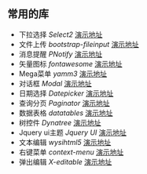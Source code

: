 
常用的库
---
* 下拉选择   *Select2*  [演示地址](https://select2.github.io/)
* 文件上传  *bootstrap-fileinput*  [演示地址](https://github.com/kartik-v/bootstrap-fileinput/)
* 消息提醒  *PNotify*  [演示地址](http://sciactive.com/pnotify/)
* 矢量图标  *fontawesome*  [演示地址](http://fontawesome.io/icons/)
* Mega菜单 *yamm3* [演示地址](http://geedmo.github.io/yamm3/)
* 对话框   *Modal*   [演示地址](http://jschr.github.io/bootstrap-modal/)
* 日期选择 *Datepicker* [演示地址](http://www.eyecon.ro/bootstrap-datepicker/)
* 查询分页 *Paginator*  [演示地址](https://github.com/lyonlai/bootstrap-paginator)
* 数据表格 *datatables* [演示地址](http://www.datatables.net/)
* 树控件  *Dynatree*   [演示地址](http://wwwendt.de/tech/dynatree/doc/dynatree-doc.html)
* Jquery ui主题 *Jquery UI*  [演示地址](http://jquery-ui-bootstrap.github.io/jquery-ui-bootstrap/)
* 文本编辑 *wysihtml5*    [演示地址](http://jhollingworth.github.io/bootstrap-wysihtml5/)
* 右键菜单 *context-menu* [演示地址](http://sydcanem.github.io/bootstrap-contextmenu/)
* 弹出编辑 *X-editable*   [演示地址](http://vitalets.github.io/x-editable/demo-bs3.html#)


